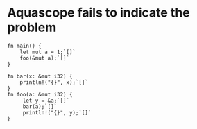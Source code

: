 # Aquascope fails to indicate the problem

```aquascope,interpreter+permissions,shouldFail,stepper,boundaries
fn main() {
    let mut a = 1;`[]`
    foo(&mut a);`[]`
}

fn bar(x: &mut i32) {
    println!("{}", x);`[]`
}
fn foo(a: &mut i32) {
     let y = &a;`[]`
     bar(a);`[]`
     println!("{}", y);`[]`
}
```